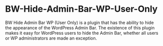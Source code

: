 # BW-Hide-Admin-Bar-WP-User-Only
BW Hide Admin Bar WP (User Only) is a plugin that has the ability to hide the appearance of the WordPress Admin Bar. The existence of this plugin makes it easy for WordPress users to hide the Admin Bar, whether all users or WP administrators are made an exception.
